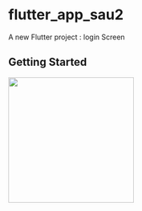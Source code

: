 # flutter_app_sau2

A new Flutter project : login Screen

## Getting Started

<img src="https://user-images.githubusercontent.com/69613485/133882025-4c6201f1-1c90-4f31-8f32-64a9a4aa4a60.png" width= "250">

